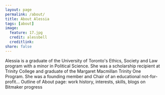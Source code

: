 ```yaml
---
layout: page
permalink: /about/
title: About Alessia
tags: [about]
image:
  feature: 17.jpg
  credit: alessbell
  creditlink: 
share: false
---
```


Alessia is a graduate of the University of Toronto's Ethics, Society and Law program with a minor in Political Science. She was a scholarship recipient at Trinity College and graduate of the Margaret Macmillan Trinity One Program. She was a founding member and Chair of an educational not-for-profit...
Outline of About page: work history, interests, skills, blogs on Bitmaker progress
